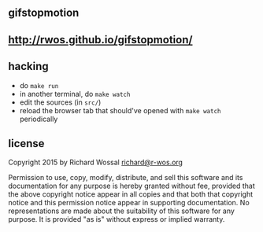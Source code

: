 gifstopmotion
-------------

## http://rwos.github.io/gifstopmotion/

## hacking

* do `make run`
* in another terminal, do `make watch`
* edit the sources (in `src/`)
* reload the browser tab that should've opened with `make watch` periodically

## license

Copyright 2015 by Richard Wossal <richard@r-wos.org>

Permission to use, copy, modify, distribute, and sell this software
and its documentation for any purpose is hereby granted without fee,
provided that the above copyright notice appear in all copies and
that both that copyright notice and this permission notice appear in
supporting documentation.  No representations are made about the
suitability of this software for any purpose.  It is provided "as
is" without express or implied warranty.
